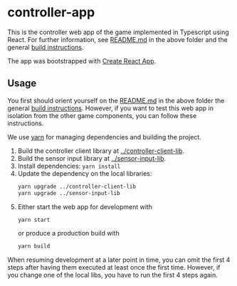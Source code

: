# controller-app

This is the controller web app of the game implemented in Typescript using React.
For further information, see [README.md](../README.md) in the above folder and the general
[build instructions](../../Notes/HowToBuild.md).

The app was bootstrapped with [Create React App](https://github.com/facebook/create-react-app).

## Usage

You first should orient yourself on the [README.md](../README.md) in the above folder the general
[build instructions](../../Notes/HowToBuild.md).
However, if you want to test this web app in isolation from the other game components, you can
follow these instructions.

We use [yarn](https://yarnpkg.com/) for managing dependencies and building the
project.

1. Build the controller client library at [../controller-client-lib](../controller-client-lib).
2. Build the sensor input library at [../sensor-input-lib](../sensor-input-lib).
3. Install dependencies: `yarn install`
4. Update the dependency on the local libraries:
   ```sh
   yarn upgrade ../controller-client-lib
   yarn upgrade ../sensor-input-lib
   ```
5. Either start the web app for development with
   ```sh
   yarn start
   ```
   or produce a production build with
   ```sh
   yarn build
   ```
   
When resuming development at a later point in time, you can omit the first 4 steps after having
them executed at least once the first time.
However, if you change one of the local libs, you have to run the first 4 steps again.
